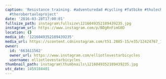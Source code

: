 ```yaml
---
caption: 'Resistance training. #adventuredad #cycling #fatbike #thulechariot #lovestarbicyclebags
  #therobertaxleproject'
date: '2016-03-28T17:00:01'
fullsize_path: instagram\fullsize\1216049352189439235.jpg
instagram_url: https://www.instagram.com/p/BDgRnFimG0D
location: {}
media_id: '1216049352189439235'
media_url: https://scontent.cdninstagram.com/t51.2885-15/e35/12424767_1273055649388493_552654721_n.jpg?ig_cache_key=MTIxNjA0OTM1MjE4OTQzOTIzNQ%3D%3D.2
owner:
  id: '661611562'
  owner_url: https://www.instagram.com/elliotlovestarbicycles
  username: elliotlovestarbicycles
thumbnail_path: instagram\thumbnails\1216049352189439235.jpg
utc_date: 1459184401
---
```

